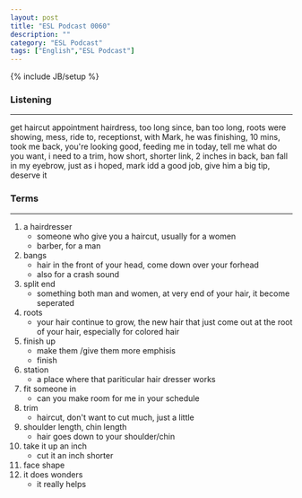 ```yaml
---
layout: post
title: "ESL Podcast 0060"
description: ""
category: "ESL Podcast"
tags: ["English","ESL Podcast"]
---
```

{% include JB/setup %}

### Listening
-----
get haircut
appointment hairdress, too long since, ban too long, roots were showing, mess, ride to, receptionst, with Mark, he was finishing, 10 mins, took me back, you're looking good, feeding me in today, tell me what do you want, i need to a trim, how short, shorter link, 2 inches in back, ban fall in my eyebrow, just as i hoped, mark idd a good job, give him a big tip, deserve it


### Terms
--------
1. a hairdresser
    * someone who give you a haircut, usually for a women
    * barber, for a man
2. bangs
    * hair in the front of your head, come down over your forhead
    * also for a crash sound
3. split end
    * something both man and women, at very end of your hair, it become seperated
4. roots
    * your hair continue to grow, the new hair that just come out at the root of your hair, especially for colored hair
5. finish up
    * make them /give them more emphisis
    * finish
6. station
    * a place where that pariticular hair dresser works
7. fit someone in
    * can you make room for me in your schedule
8. trim
    * haircut, don't want to cut much, just a little
9. shoulder length, chin length
    * hair goes down to your shoulder/chin
10. take it up an inch
    * cut it an inch shorter
11. face shape
12. it does wonders
    * it really helps